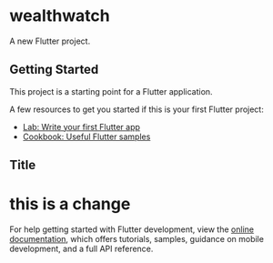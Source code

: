 # wealthwatch

A new Flutter project.

## Getting Started

This project is a starting point for a Flutter application.

A few resources to get you started if this is your first Flutter project:

- [Lab: Write your first Flutter app](https://docs.flutter.dev/get-started/codelab)
- [Cookbook: Useful Flutter samples](https://docs.flutter.dev/cookbook)

## Title 
# this is a change 
For help getting started with Flutter development, view the
[online documentation](https://docs.flutter.dev/), which offers tutorials,
samples, guidance on mobile development, and a full API reference.
